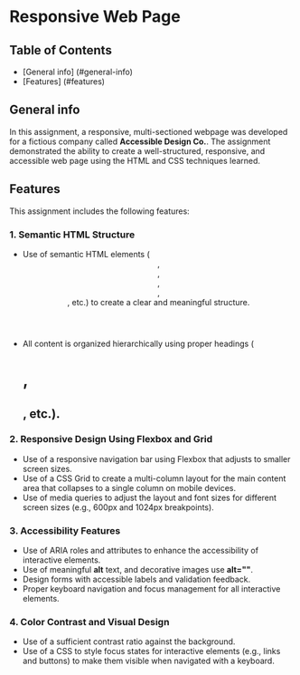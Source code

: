 # Responsive Web Page

## Table of Contents

- [General info] (#general-info)
- [Features] (#features)

## General info

In this assignment, a responsive, multi-sectioned webpage was developed for a fictious company called **Accessible Design Co.**. The assignment demonstrated the ability to create a well-structured, responsive, and accessible web page using the HTML and CSS techniques learned.

## Features

This assignment includes the following features:

### 1. Semantic HTML Structure

- Use of semantic HTML elements (<header>, <main>, <section>, <article>, <footer>, etc.) to create a clear and meaningful structure.
- All content is organized hierarchically using proper headings (<h1>, <h2>, etc.).

### 2. Responsive Design Using Flexbox and Grid

- Use of a responsive navigation bar using Flexbox that adjusts to smaller screen sizes.
- Use of a CSS Grid to create a multi-column layout for the main content area that collapses to a single column on mobile devices.
- Use of media queries to adjust the layout and font sizes for different screen sizes (e.g., 600px and 1024px breakpoints).

### 3. Accessibility Features

- Use of ARIA roles and attributes to enhance the accessibility of interactive elements.
- Use of meaningful **alt** text, and decorative images use **alt=""**.
- Design forms with accessible labels and validation feedback.
- Proper keyboard navigation and focus management for all interactive elements.

### 4. Color Contrast and Visual Design

- Use of a sufficient contrast ratio against the background.
- Use of a CSS to style focus states for interactive elements (e.g., links and buttons) to make them visible when navigated with a keyboard.
